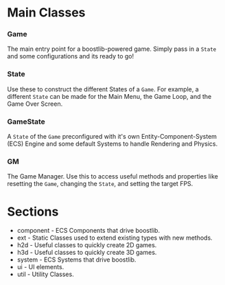 # Main Classes

### Game
The main entry point for a boostlib-powered game. Simply pass in a `State` and some configurations and its ready to go!

### State
Use these to construct the different States of a `Game`. 
For example, a different `State` can be made for the Main Menu, the Game Loop, and the Game Over Screen.

### GameState
A `State` of the `Game` preconfigured with it's own Entity-Component-System (ECS) Engine and some default Systems to handle Rendering and Physics.

### GM
The Game Manager. Use this to access useful methods and properties like resetting the `Game`, changing the `State`, and setting the target FPS.

# Sections

* component  - ECS Components that drive boostlib.
* ext  - Static Classes used to extend existing types with new methods.
* h2d  - Useful classes to quickly create 2D games.
* h3d  - Useful classes to quickly create 3D games.
* system  - ECS Systems that drive boostlib.
* ui   - UI elements.
* util - Utility Classes.
